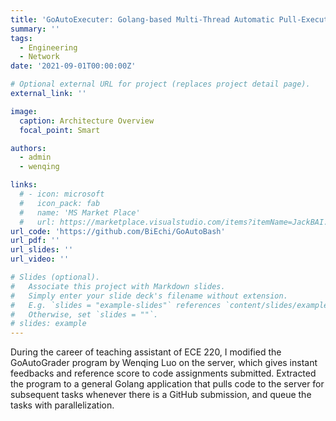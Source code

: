 ```yaml
---
title: 'GoAutoExecuter: Golang-based Multi-Thread Automatic Pull-Execute Framework'
summary: ''
tags:
  - Engineering
  - Network
date: '2021-09-01T00:00:00Z'

# Optional external URL for project (replaces project detail page).
external_link: ''

image:
  caption: Architecture Overview
  focal_point: Smart

authors:
  - admin
  - wenqing

links:
  # - icon: microsoft
  #   icon_pack: fab
  #   name: 'MS Market Place'
  #   url: https://marketplace.visualstudio.com/items?itemName=JackBAI.at-t-i386-ia32-uiuc-ece391-highlighting
url_code: 'https://github.com/BiEchi/GoAutoBash'
url_pdf: ''
url_slides: ''
url_video: ''

# Slides (optional).
#   Associate this project with Markdown slides.
#   Simply enter your slide deck's filename without extension.
#   E.g. `slides = "example-slides"` references `content/slides/example-slides.md`.
#   Otherwise, set `slides = ""`.
# slides: example
---
```


During the career of teaching assistant of ECE 220, I modified the GoAutoGrader program by Wenqing Luo on the server, which gives instant feedbacks and reference score to code assignments submitted. Extracted the program to a general Golang application that pulls code to the server for subsequent tasks whenever there is a GitHub submission, and queue the tasks with parallelization.
